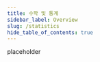 ```yaml
---
title: 수학 및 통계
sidebar_label: Overview
slug: /statistics
hide_table_of_contents: true
---
```


placeholder